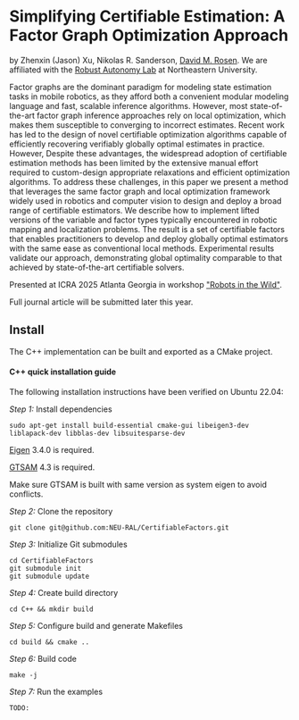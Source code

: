 # Simplifying Certifiable Estimation: A Factor Graph Optimization Approach
by Zhenxin (Jason) Xu, Nikolas R. Sanderson, [David M. Rosen](https://coe.northeastern.edu/people/rosen-david/). We are affiliated with the [Robust Autonomy Lab](https://neural.lab.northeastern.edu/) at Northeastern University.


Factor graphs are the dominant paradigm for
modeling state estimation tasks in mobile robotics, as they
afford both a convenient modular modeling language and fast,
scalable inference algorithms. However, most state-of-the-art
factor graph inference approaches rely on local optimization,
which makes them susceptible to converging to incorrect estimates. 
Recent work has led to the design of novel certifiable optimization 
algorithms capable of efficiently recovering verifiably
globally optimal estimates in practice. However, Despite these
advantages, the widespread adoption of certifiable estimation
methods has been limited by the extensive manual effort
required to custom-design appropriate relaxations and efficient
optimization algorithms. To address these challenges, in this
paper we present a method that leverages the same factor
graph and local optimization framework widely used in robotics
and computer vision to design and deploy a broad range of
certifiable estimators. We describe how to implement lifted
versions of the variable and factor types typically encountered
in robotic mapping and localization problems. The result is a
set of certifiable factors that enables practitioners to develop
and deploy globally optimal estimators with the same ease as
conventional local methods. Experimental results validate our
approach, demonstrating global optimality comparable to that
achieved by state-of-the-art certifiable solvers.

Presented at ICRA 2025 Atlanta Georgia in workshop ["Robots in the Wild"](https://dartmouthrobotics.github.io/icra-2025-robots-wild/).

Full journal article will be submitted later this year. 


## Install

The C++ implementation can be built and exported as a CMake project.

#### C++ quick installation guide

The following installation instructions have been verified on Ubuntu 22.04:

*Step 1:*  Install dependencies
```
sudo apt-get install build-essential cmake-gui libeigen3-dev liblapack-dev libblas-dev libsuitesparse-dev
```
[Eigen](https://eigen.tuxfamily.org/index.php?title=Main_Page) 3.4.0 is required.

[GTSAM](https://github.com/borglab/gtsam) 4.3 is required.

Make sure GTSAM is built with same version as system eigen to avoid conflicts. 

*Step 2:*  Clone the repository
```
git clone git@github.com:NEU-RAL/CertifiableFactors.git
```

*Step 3:*  Initialize Git submodules
```
cd CertifiableFactors
git submodule init
git submodule update
```

*Step 4:*  Create build directory
```
cd C++ && mkdir build
```

*Step 5:*  Configure build and generate Makefiles
```
cd build && cmake ..
```

*Step 6:*  Build code
```
make -j
```

*Step 7:*  Run the examples
```
TODO:
```